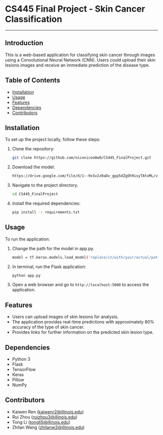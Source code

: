 # CS445 Final Project - Skin Cancer Classification
---
## Introduction
This is a web-based application for classifying skin cancer through images using a Convolutional Neural Network (CNN). Users could upload their skin lesions images and receive an immediate prediction of the disease type. 

## Table of Contents
- [Installation](#installation)
- [Usage](#usage)
- [Features](#features)
- [Dependencies](#dependencies)
- [Contributors](#contributors)

## Installation
To set up the project locally, follow these steps:
1. Clone the repository:
   ```bash
   git clone https://github.com/niconicoo0w0/CS445_FinalProject.git
   ```
2. Download the model:
   ```bash
   https://drive.google.com/file/d/1--9xSv2z0aDv_gpp5dZgOh9isyTAtxML/view?usp=sharing
   ```
3. Navigate to the project directory.
   ```bash
   cd CS445_FinalProject
   ```
4. Install the required dependencies:
   ```bash
   pip install -r requirements.txt
   ```
   
## Usage
To run the application:
1. Change the path for the model in app.py.
   ```bash
   model = tf.keras.models.load_model('replace/it/with/your/actual/path')
   ```
2. In terminal, run the Flask application:
   ```bash
   python app.py
   ```
3. Open a web browser and go to `http://localhost:5000` to access the application.

## Features
- Users can upload images of skin lesions for analysis.
- The application provides real-time predictions with approximately 80% accuracy of the type of skin cancer.
- Provides links for further information on the predicted skin lesion type.

## Dependencies
- Python 3
- Flask
- TensorFlow
- Keras
- Pillow
- NumPy

## Contributors
- Kaiwen Ren (kaiwenr2@illinois.edu)
- Rui Zhou (ruizhou3@illinois.edu)
- Tong Li (tongli5@illinois.edu)
- Zhilan Wang (zhilanw2@illinois.edu)

